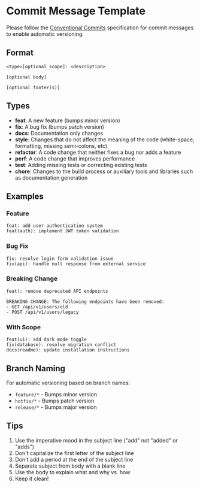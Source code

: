 # Commit Message Template

Please follow the [Conventional Commits](https://www.conventionalcommits.org/) specification for commit messages to enable automatic versioning.

## Format

```
<type>[optional scope]: <description>

[optional body]

[optional footer(s)]
```

## Types

- **feat**: A new feature (bumps minor version)
- **fix**: A bug fix (bumps patch version)
- **docs**: Documentation only changes
- **style**: Changes that do not affect the meaning of the code (white-space, formatting, missing semi-colons, etc)
- **refactor**: A code change that neither fixes a bug nor adds a feature
- **perf**: A code change that improves performance
- **test**: Adding missing tests or correcting existing tests
- **chore**: Changes to the build process or auxiliary tools and libraries such as documentation generation

## Examples

### Feature
```
feat: add user authentication system
feat(auth): implement JWT token validation
```

### Bug Fix
```
fix: resolve login form validation issue
fix(api): handle null response from external service
```

### Breaking Change
```
feat!: remove deprecated API endpoints

BREAKING CHANGE: The following endpoints have been removed:
- GET /api/v1/users/old
- POST /api/v1/users/legacy
```

### With Scope
```
feat(ui): add dark mode toggle
fix(database): resolve migration conflict
docs(readme): update installation instructions
```

## Branch Naming

For automatic versioning based on branch names:

- `feature/*` - Bumps minor version
- `hotfix/*` - Bumps patch version  
- `release/*` - Bumps major version

## Tips

1. Use the imperative mood in the subject line ("add" not "added" or "adds")
2. Don't capitalize the first letter of the subject line
3. Don't add a period at the end of the subject line
4. Separate subject from body with a blank line
5. Use the body to explain what and why vs. how 
6. Keep it clean!
